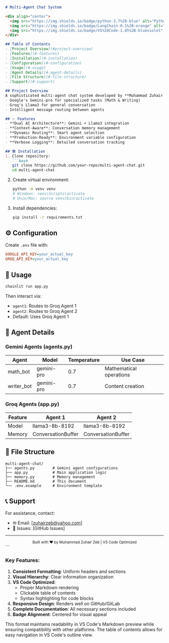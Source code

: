 ```markdown
# Multi-Agent Chat System

<div align="center">
  <img src="https://img.shields.io/badge/python-3.7%2B-blue" alt="Python">
  <img src="https://img.shields.io/badge/LangChain-0.1%2B-orange" alt="LangChain">
  <img src="https://img.shields.io/badge/VS%20Code-1.85%2B-blueviolet" alt="VS Code">
</div>

## Table of Contents
- [Project Overview](#project-overview)
- [Features](#-features)
- [Installation](#-installation)
- [Configuration](#-configuration)
- [Usage](#-usage)
- [Agent Details](#-agent-details)
- [File Structure](#-file-structure)
- [Support](#-support)

## Project Overview
A sophisticated multi-agent chat system developed by **Muhammad Zuhair Zeb** that leverages:
- Google's Gemini-pro for specialized tasks (Math & Writing)
- Groq's Llama3 for general conversation
- Intelligent message routing between agents

## ✨ Features
- **Dual AI Architecture**: Gemini + Llama3 integration
- **Context-Aware**: Conversation memory management
- **Dynamic Routing**: Smart agent selection
- **Production-Ready**: Environment variable configuration
- **Verbose Logging**: Detailed conversation tracking

## 🛠 Installation
1. Clone repository:
   ```bash
   git clone https://github.com/your-repo/multi-agent-chat.git
   cd multi-agent-chat
   ```
2. Create virtual environment:
   ```bash
   python -m venv venv
   # Windows: venv\Scripts\activate
   # Unix/Mac: source venv/bin/activate
   ```
3. Install dependencies:
   ```bash
   pip install -r requirements.txt
   ```

## ⚙ Configuration
Create `.env` file with:
```ini
GOOGLE_API_KEY=your_actual_key
GROQ_API_KEY=your_actual_key
```

## 🚀 Usage
```bash
chainlit run app.py
```
Then interact via:
- `agent1`: Routes to Groq Agent 1
- `agent2`: Routes to Groq Agent 2
- Default: Uses Groq Agent 1

## 🤖 Agent Details

### Gemini Agents (agents.py)
| Agent | Model | Temperature | Use Case |
|-------|-------|-------------|----------|
| math_bot | gemini-pro | 0.7 | Mathematical operations |
| writer_bot | gemini-pro | 0.7 | Content creation |

### Groq Agents (app.py)
| Feature | Agent 1 | Agent 2 |
|---------|---------|---------|
| Model | llama3-8b-8192 | llama3-8b-8192 |
| Memory | ConversationBuffer | ConversationBuffer |

## 📂 File Structure
```text
multi-agent-chat/
├── agents.py        # Gemini agent configurations
├── app.py           # Main application logic
├── memory.py        # Memory management
├── README.md        # This document
└── .env.example     # Environment template
```

## 📞 Support
For assistance, contact:
- ✉ Email: [zuhairzeb@yahoo.com]
- 💬 Issues: [GitHub Issues]

---

<div align="center">
  <sub>Built with ❤️ by Muhammad Zuhair Zeb | VS Code Optimized</sub>
</div>
```

### Key Features:
1. **Consistent Formatting**: Uniform headers and sections
2. **Visual Hierarchy**: Clear information organization
3. **VS Code Optimized**:
   - Proper Markdown rendering
   - Clickable table of contents
   - Syntax highlighting for code blocks
4. **Responsive Design**: Renders well on GitHub/GitLab
5. **Complete Documentation**: All necessary sections included
6. **Badge Alignment**: Centered for visual appeal

This format maintains readability in VS Code's Markdown preview while ensuring compatibility with other platforms. The table of contents allows for easy navigation in VS Code's outline view.